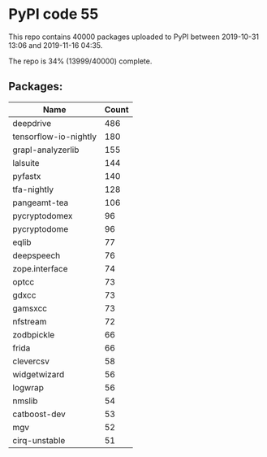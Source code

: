 # PyPI code 55

This repo contains 40000 packages uploaded to PyPI between 
2019-10-31 13:06 and 2019-11-16 04:35.

The repo is 34% (13999/40000) complete.

## Packages:

| Name  | Count |
| ----- | ----- |
| deepdrive | 486 |
| tensorflow-io-nightly | 180 |
| grapl-analyzerlib | 155 |
| lalsuite | 144 |
| pyfastx | 140 |
| tfa-nightly | 128 |
| pangeamt-tea | 106 |
| pycryptodomex | 96 |
| pycryptodome | 96 |
| eqlib | 77 |
| deepspeech | 76 |
| zope.interface | 74 |
| optcc | 73 |
| gdxcc | 73 |
| gamsxcc | 73 |
| nfstream | 72 |
| zodbpickle | 66 |
| frida | 66 |
| clevercsv | 58 |
| widgetwizard | 56 |
| logwrap | 56 |
| nmslib | 54 |
| catboost-dev | 53 |
| mgv | 52 |
| cirq-unstable | 51 |


